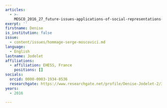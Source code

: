```yaml
---
articles:
  - >-
    MOSCO_2016_27_future-issues-applications-of-social-representations-to-education-and-health
exerpt: ''
firstname: Denise
is_institution: false
issue:
  - content/issues/hommage-serge-moscovici.md
language:
  - English
lastname: Jodelet
affiliations:
  - affiliation: EHESS, France
    positions: []
socials:
  orcid: 0000-0003-1934-8536
  researchgate: https://www.researchgate.net/profile/Denise-Jodelet-2/3
years:
  - 2016

---
```

